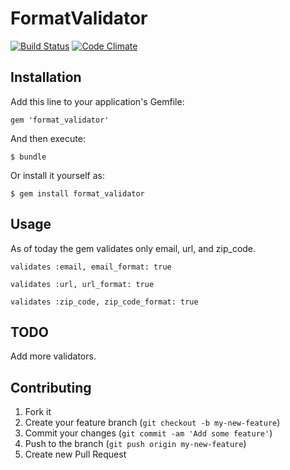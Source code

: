 # FormatValidator

[![Build Status](https://travis-ci.org/bloc40/format_validator.png?branch=master)](https://travis-ci.org/bloc40/format_validator) [![Code Climate](https://codeclimate.com/github/bloc40/format_validator.png)](https://codeclimate.com/github/bloc40/format_validator)

## Installation

Add this line to your application's Gemfile:

    gem 'format_validator'

And then execute:

    $ bundle

Or install it yourself as:

    $ gem install format_validator

## Usage

As of today the gem validates only email, url, and zip_code.

`validates :email, email_format: true`

`validates :url, url_format: true`

`validates :zip_code, zip_code_format: true`

## TODO

Add more validators.

## Contributing

1. Fork it
2. Create your feature branch (`git checkout -b my-new-feature`)
3. Commit your changes (`git commit -am 'Add some feature'`)
4. Push to the branch (`git push origin my-new-feature`)
5. Create new Pull Request
